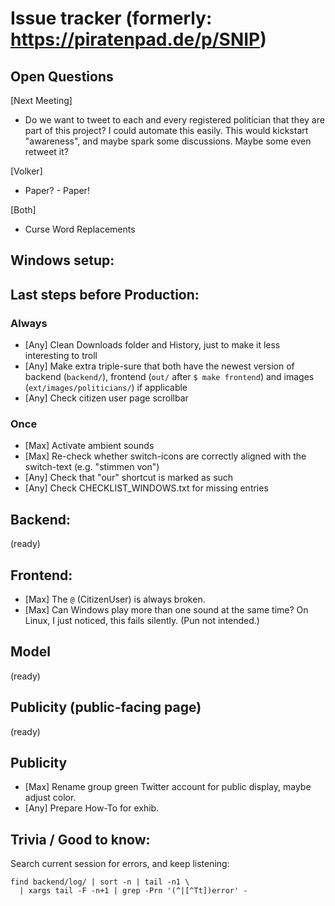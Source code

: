 # Issue tracker (formerly: https://piratenpad.de/p/SNIP)

## Open Questions

[Next Meeting]
- Do we want to tweet to each and every registered politician that they are part of this project?
  I could automate this easily.  This would kickstart "awareness", and maybe spark some discussions.
  Maybe some even retweet it?

[Volker]
- Paper? - Paper!

[Both]
- Curse Word Replacements

## Windows setup:

## Last steps before Production:

### Always

- [Any] Clean Downloads folder and History, just to make it less interesting to troll
- [Any] Make extra triple-sure that both have the newest version of backend (`backend/`),
        frontend (`out/` after `$ make frontend`) and images (`ext/images/politicians/`) if applicable
- [Any] Check citizen user page scrollbar

### Once

- [Max] Activate ambient sounds
- [Max] Re-check whether switch-icons are correctly aligned with the switch-text (e.g. "stimmen von")
- [Any] Check that "our" shortcut is marked as such
- [Any] Check CHECKLIST_WINDOWS.txt for missing entries

## Backend:

(ready)

## Frontend:

- [Max] The `@` (CitizenUser) is always broken.
- [Max] Can Windows play more than one sound at the same time?
        On Linux, I just noticed, this fails silently. (Pun not intended.)

## Model

(ready)

## Publicity (public-facing page)

(ready)

## Publicity

- [Max] Rename group green Twitter account for public display, maybe adjust color.
- [Any] Prepare How-To for exhib.

## Trivia / Good to know:

Search current session for errors, and keep listening:

    find backend/log/ | sort -n | tail -n1 \
      | xargs tail -F -n+1 | grep -Prn '(^|[^Tt])error' -
